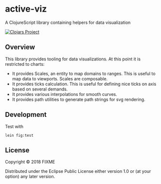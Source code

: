 # active-viz

A ClojureScript library containing helpers for data visualization

[![Clojars Project](https://img.shields.io/clojars/v/de.active-group/active-viz.svg)](https://clojars.org/de.active-group/active-viz)

## Overview

This library provides tooling for data visualizations. At this point it is restricted to charts:

* It provides Scales, an entity to map domains to ranges. This is useful to map data to viewports. Scales are composable.
* It provides ticks calculation. This is useful for defining nice ticks on axis based on several demands.
* It provides various interpolations for smooth curves. 
* It provides path utilities to generate path strings for svg rendering.

## Development

Test with 

    lein fig:test

## License

Copyright © 2018 FIXME

Distributed under the Eclipse Public License either version 1.0 or (at your option) any later version.
